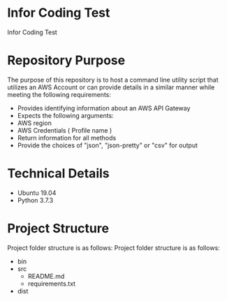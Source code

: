 # Infor Coding Test
Infor Coding Test

# Repository Purpose
The purpose of this repository is to host a command line utility script that utilizes an AWS Account or can provide details in a similar manner while meeting the following requirements:
- Provides identifying information about an AWS API Gateway
- Expects the following arguments:
- AWS region
- AWS Credentials ( Profile name )
- Return information for all methods
- Provide the choices of "json", "json-pretty" or "csv" for output

# Technical Details
- Ubuntu 19.04
- Python 3.7.3

# Project Structure
Project folder structure is as follows:
Project folder structure is as follows:
- bin
- src
  - README.md
  - requirements.txt
- dist
